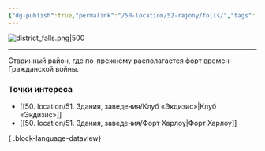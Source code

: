```yaml
---
{"dg-publish":true,"permalink":"/50-location/52-rajony/folls/","tags":["локация/район"]}
---
```


![district_falls.png|500](/img/user/90.%20files/district_falls.png)
***
Старинный район, где по-прежнему располагается форт времен Гражданской войны.
### Точки интереса
- [[50. location/51. Здания, заведения/Клуб «Экдизис»\|Клуб «Экдизис»]]
- [[50. location/51. Здания, заведения/Форт Харлоу\|Форт Харлоу]]

{ .block-language-dataview}
